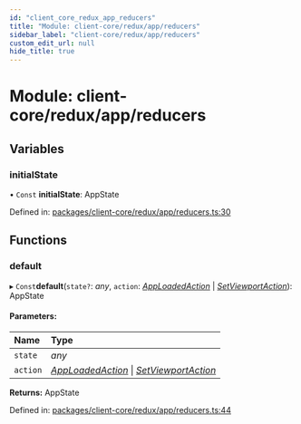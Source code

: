 ```yaml
---
id: "client_core_redux_app_reducers"
title: "Module: client-core/redux/app/reducers"
sidebar_label: "client-core/redux/app/reducers"
custom_edit_url: null
hide_title: true
---
```


# Module: client-core/redux/app/reducers

## Variables

### initialState

• `Const` **initialState**: AppState

Defined in: [packages/client-core/redux/app/reducers.ts:30](https://github.com/xr3ngine/xr3ngine/blob/9d253dc38/packages/client-core/redux/app/reducers.ts#L30)

## Functions

### default

▸ `Const`**default**(`state?`: *any*, `action`: [*AppLoadedAction*](../interfaces/client_core_redux_app_actions.apploadedaction.md) \| [*SetViewportAction*](../interfaces/client_core_redux_app_actions.setviewportaction.md)): AppState

#### Parameters:

Name | Type |
:------ | :------ |
`state` | *any* |
`action` | [*AppLoadedAction*](../interfaces/client_core_redux_app_actions.apploadedaction.md) \| [*SetViewportAction*](../interfaces/client_core_redux_app_actions.setviewportaction.md) |

**Returns:** AppState

Defined in: [packages/client-core/redux/app/reducers.ts:44](https://github.com/xr3ngine/xr3ngine/blob/9d253dc38/packages/client-core/redux/app/reducers.ts#L44)
